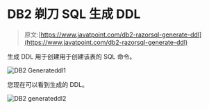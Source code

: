 # DB2 剃刀 SQL 生成 DDL

> 原文:[https://www.javatpoint.com/db2-razorsql-generate-ddl](https://www.javatpoint.com/db2-razorsql-generate-ddl)

生成 DDL 用于创建用于创建该表的 SQL 命令。

![DB2 Generateddl1 ](../Images/57af6943abb1cc303b93deb1995f2a53.png)

您现在可以看到生成的 DDL。

![DB2 generateddl2 ](../Images/a441fb128d758180bad9531bb810e1fe.png)